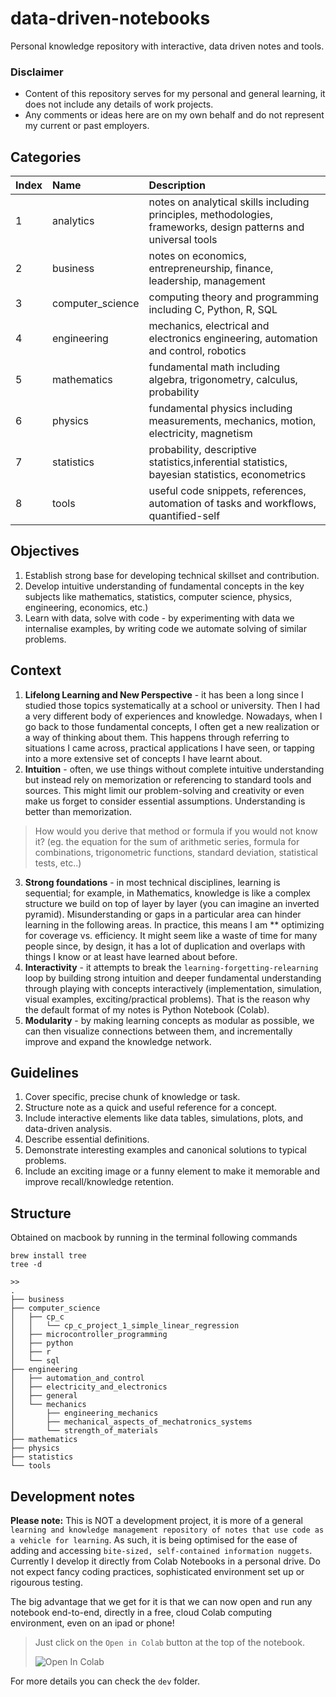 # data-driven-notebooks
Personal knowledge repository with interactive, data driven notes and tools.

### Disclaimer
* Content of this repository serves for my personal and general learning, it does not include any details of work projects.
* Any comments or ideas here are on my own behalf and do not represent my current or past employers.

## Categories
|Index|Name|Description|
|:----|:----|:----|
|1|analytics|notes on analytical skills including principles, methodologies, frameworks, design patterns and universal tools|
|2|business|notes on economics, entrepreneurship, finance, leadership, management|
|3|computer_science|computing theory and programming including C, Python, R, SQL|
|4|engineering|mechanics, electrical and electronics engineering, automation and control, robotics|
|5|mathematics|fundamental math including algebra, trigonometry, calculus, probability|
|6|physics| fundamental physics including measurements, mechanics, motion, electricity, magnetism|
|7|statistics|probability, descriptive statistics,inferential statistics, bayesian statistics, econometrics|
|8|tools|useful code snippets, references, automation of tasks and workflows, quantified-self|

## Objectives
1. Establish strong base for developing technical skillset and contribution.
2. Develop intuitive understanding of fundamental concepts in the key subjects like mathematics, statistics, computer science, physics, engineering, economics, etc.)
3. Learn with data, solve with code - by experimenting with data we internalise examples, by writing code we automate solving of similar problems. 


## Context

1. **Lifelong Learning and New Perspective** - it has been a long since I studied those topics systematically at a school or university. Then I had a very different body of experiences and knowledge. Nowadays, when I go back to those fundamental concepts, I often get a new realization or a way of thinking about them. This happens through referring to situations I came across, practical applications I have seen, or tapping into a more extensive set of concepts I have learnt about.
2. **Intuition** - often, we use things without complete intuitive understanding but instead rely on memorization or referencing to standard tools and sources.  This might limit our problem-solving and creativity or even make us forget to consider essential assumptions. Understanding is better than memorization.
  >How would you derive that method or formula if you would not know it? (eg. the equation for the sum of arithmetic series, formula for combinations, trigonometric functions, standard deviation, statistical tests, etc..) 
3. **Strong foundations** - in most technical disciplines, learning is sequential; for example, in Mathematics, knowledge is like a complex structure we build on top of layer by layer (you can imagine an inverted pyramid). Misunderstanding or gaps in a particular area can hinder learning in the following areas. In practice, this means I am ** optimizing for coverage vs. efficiency. It might seem like a waste of time for many people since, by design, it has a lot of duplication and overlaps with things I know or at least have learned about before.       
4. **Interactivity** - it attempts to break the `learning-forgetting-relearning` loop by building strong intuition and deeper fundamental understanding through playing with concepts interactively (implementation, simulation, visual examples, exciting/practical problems). That is the reason why the default format of my notes is Python Notebook (Colab).  
5. **Modularity** - by making learning concepts as modular as possible, we can then visualize connections between them, and incrementally improve and expand the knowledge network.

## Guidelines 

1. Cover specific, precise chunk of knowledge or task.
2. Structure note as a quick and useful reference for a concept.
3. Include interactive elements like data tables, simulations, plots, and data-driven analysis. 
4. Describe essential definitions.
5. Demonstrate interesting examples and canonical solutions to typical problems.
6. Include an exciting image or a funny element to make it memorable and improve recall/knowledge retention.

## Structure

Obtained on macbook by running in the terminal following commands

```
brew install tree  
tree -d
```
```
>>
.
├── business
├── computer_science
│   ├── cp_c
│   │   └── cp_c_project_1_simple_linear_regression
│   ├── microcontroller_programming
│   ├── python
│   ├── r
│   └── sql
├── engineering
│   ├── automation_and_control
│   ├── electricity_and_electronics
│   ├── general
│   └── mechanics
│       ├── engineering_mechanics
│       ├── mechanical_aspects_of_mechatronics_systems
│       └── strength_of_materials
├── mathematics
├── physics
├── statistics
└── tools
```

## Development notes

**Please note:** This is NOT a development project, it is more of a general `learning and knowledge management repository of notes that use code as a vehicle for learning`. As such, it is being optimised for the ease of adding and accessing `bite-sized, self-contained information nuggets`. Currently I develop it directly from Colab Notebooks in a personal drive. Do not expect fancy coding practices, sophisticated environment set up or rigourous testing. 

The big advantage that we get for it is that we can now open and run any notebook end-to-end, directly in a free, cloud Colab computing environment, even on an ipad or phone!

> Just click on the `Open in Colab` button at the top of the notebook.
>
> ![Open In Colab](https://colab.research.google.com/assets/colab-badge.svg)

For more details you can check the `dev` folder.